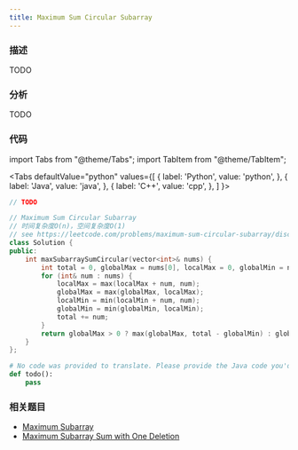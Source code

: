 ```yaml
---
title: Maximum Sum Circular Subarray
---
```


### 描述

TODO

### 分析

TODO

### 代码

import Tabs from "@theme/Tabs";
import TabItem from "@theme/TabItem";

<Tabs
defaultValue="python"
values={[
{ label: 'Python', value: 'python', },
{ label: 'Java', value: 'java', },
{ label: 'C++', value: 'cpp', },
]
}>
<TabItem value="java">

```java
// TODO
```

</TabItem>
<TabItem value="cpp">

```cpp
// Maximum Sum Circular Subarray
// 时间复杂度O(n)，空间复杂度O(1)
// see https://leetcode.com/problems/maximum-sum-circular-subarray/discuss/178422/One-Pass
class Solution {
public:
    int maxSubarraySumCircular(vector<int>& nums) {
        int total = 0, globalMax = nums[0], localMax = 0, globalMin = nums[0], localMin = 0;
        for (int& num : nums) {
            localMax = max(localMax + num, num);
            globalMax = max(globalMax, localMax);
            localMin = min(localMin + num, num);
            globalMin = min(globalMin, localMin);
            total += num;
        }
        return globalMax > 0 ? max(globalMax, total - globalMin) : globalMax;
    }
};
```

</TabItem>

<TabItem value="python">

```python
# No code was provided to translate. Please provide the Java code you'd like to be translated to Python 3.
def todo():
    pass
```

</TabItem>
</Tabs>

### 相关题目

- [Maximum Subarray](maximum-subarray.md)
- [Maximum Subarray Sum with One Deletion](maximum-subarray-sum-with-one-deletion.md)
